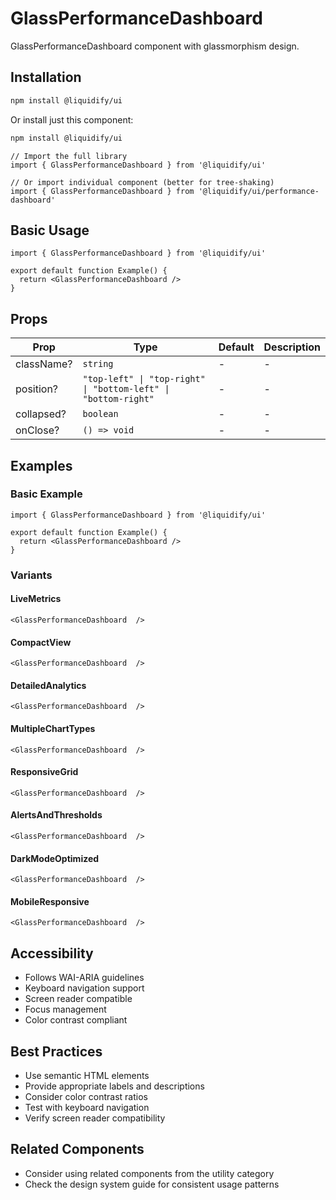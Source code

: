 # GlassPerformanceDashboard

GlassPerformanceDashboard component with glassmorphism design.

## Installation

```bash
npm install @liquidify/ui
```

Or install just this component:

```bash
npm install @liquidify/ui
```

```tsx
// Import the full library
import { GlassPerformanceDashboard } from '@liquidify/ui'

// Or import individual component (better for tree-shaking)
import { GlassPerformanceDashboard } from '@liquidify/ui/performance-dashboard'
```

## Basic Usage

```tsx
import { GlassPerformanceDashboard } from '@liquidify/ui'

export default function Example() {
  return <GlassPerformanceDashboard />
}
```

## Props

| Prop | Type | Default | Description |
|------|------|---------|-------------|
| className? | `string` | - | - |
| position? | `"top-left" \| "top-right" \| "bottom-left" \| "bottom-right"` | - | - |
| collapsed? | `boolean` | - | - |
| onClose? | `() => void` | - | - |


## Examples

### Basic Example

```tsx
import { GlassPerformanceDashboard } from '@liquidify/ui'

export default function Example() {
  return <GlassPerformanceDashboard />
}
```

### Variants

#### LiveMetrics

```tsx
<GlassPerformanceDashboard  />
```

#### CompactView

```tsx
<GlassPerformanceDashboard  />
```

#### DetailedAnalytics

```tsx
<GlassPerformanceDashboard  />
```

#### MultipleChartTypes

```tsx
<GlassPerformanceDashboard  />
```

#### ResponsiveGrid

```tsx
<GlassPerformanceDashboard  />
```

#### AlertsAndThresholds

```tsx
<GlassPerformanceDashboard  />
```

#### DarkModeOptimized

```tsx
<GlassPerformanceDashboard  />
```

#### MobileResponsive

```tsx
<GlassPerformanceDashboard  />
```



## Accessibility

- Follows WAI-ARIA guidelines
- Keyboard navigation support
- Screen reader compatible
- Focus management
- Color contrast compliant

## Best Practices

- Use semantic HTML elements
- Provide appropriate labels and descriptions
- Consider color contrast ratios
- Test with keyboard navigation
- Verify screen reader compatibility

## Related Components

- Consider using related components from the utility category
- Check the design system guide for consistent usage patterns
